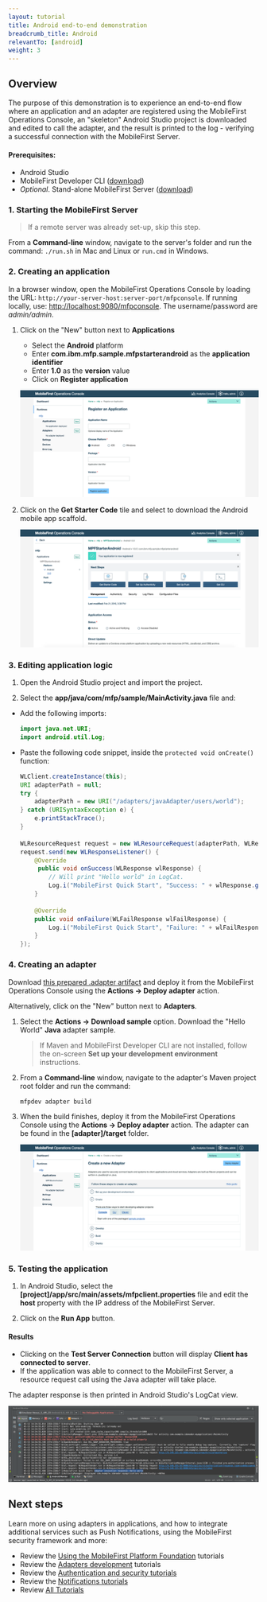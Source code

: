 ```yaml
---
layout: tutorial
title: Android end-to-end demonstration
breadcrumb_title: Android
relevantTo: [android]
weight: 3
---
```

## Overview
The purpose of this demonstration is to experience an end-to-end flow where an application and an adapter are registered using the MobileFirst Operations Console, an "skeleton" Android Studio project is downloaded and edited to call the adapter, and the result is printed to the log - verifying a successful connection with the MobileFirst Server.

#### Prerequisites:

* Android Studio
* MobileFirst Developer CLI ([download]({{site.baseurl}}/downloads))
* *Optional*. Stand-alone MobileFirst Server ([download]({{site.baseurl}}/downloads))

### 1. Starting the MobileFirst Server

> If a remote server was already set-up, skip this step.

From a **Command-line** window, navigate to the server's folder and run the command: `./run.sh` in Mac and Linux or `run.cmd` in Windows.

### 2. Creating an application

In a browser window, open the MobileFirst Operations Console by loading the URL: `http://your-server-host:server-port/mfpconsole`. If running locally, use: [http://localhost:9080/mfpconsole](http://localhost:9080/mfpconsole). The username/password are *admin/admin*.
 
1. Click on the "New" button next to **Applications**
    * Select the **Android** platform
    * Enter **com.ibm.mfp.sample.mfpstarterandroid** as the **application identifier**
    * Enter **1.0** as the **version** value
    * Click on **Register application**

    ![Image of selecting platform, and providing an identifier and version](register-an-application-android.png)
 
2. Click on the **Get Starter Code** tile and select to download the Android mobile app scaffold.

    ![Image of downloading a sample application](download-starter-code-android.png)

### 3. Editing application logic

1. Open the Android Studio project and import the project.

2. Select the **app/java/com/mfp/sample/MainActivity.java** file and:

* Add the following imports:

    ```java
    import java.net.URI;
    import android.util.Log;
    ```
    
* Paste the following code snippet, inside the `protected void onCreate()` function:

    ```java
    WLClient.createInstance(this);
    URI adapterPath = null;
    try {
        adapterPath = new URI("/adapters/javaAdapter/users/world");
    } catch (URISyntaxException e) {
        e.printStackTrace();
    }
    
    WLResourceRequest request = new WLResourceRequest(adapterPath, WLResourceRequest.GET);
    request.send(new WLResponseListener() {
        @Override
         public void onSuccess(WLResponse wlResponse) {
            // Will print "Hello world" in LogCat.
            Log.i("MobileFirst Quick Start", "Success: " + wlResponse.getResponseText());
        }

        @Override
        public void onFailure(WLFailResponse wlFailResponse) {
            Log.i("MobileFirst Quick Start", "Failure: " + wlFailResponse.getErrorMsg());
        }
    });
    ```

### 4. Creating an adapter
Download [this prepared .adapter artifact](../javaAdapter.adapter) and deploy it from the MobileFirst Operations Console using the **Actions → Deploy adapter** action.

Alternatively, click on the "New" button next to **Adapters**.  
        
1. Select the **Actions → Download sample** option. Download the "Hello World" **Java** adapter sample.

    > If Maven and MobileFirst Developer CLI are not installed, follow the on-screen **Set up your development environment** instructions.

2. From a **Command-line** window, navigate to the adapter's Maven project root folder and run the command:

    ```bash
    mfpdev adapter build
    ```

3. When the build finishes, deploy it from the MobileFirst Operations Console using the **Actions → Deploy adapter** action. The adapter can be found in the **[adapter]/target** folder.
    
    ![Image of create an adapter](create-an-adapter.png)

### 5. Testing the application

1. In Android Studio, select the **[project]/app/src/main/assets/mfpclient.properties** file and edit the **host** property with the IP address of the MobileFirst Server.

2. Click on the **Run App** button.  

#### Results
* Clicking on the **Test Server Connection** button will display **Client has connected to server**.
* If the application was able to connect to the MobileFirst Server, a resource request call using the Java adapter will take place.

The adapter response is then printed in Android Studio's LogCat view.

![Image of application that successfully called a resource from the MobileFirst Server](success_response.png)

## Next steps
Learn more on using adapters in applications, and how to integrate additional services such as Push Notifications, using the MobileFirst security framework and more:

- Review the [Using the MobileFirst Platform Foundation](../../using-the-mfpf-sdk/) tutorials
- Review the [Adapters development](../../adapters/) tutorials
- Review the [Authentication and security tutorials](../../authentication-and-security/)
- Review the [Notifications tutorials](../../notifications/)
- Review [All Tutorials](../../all-tutorials)
